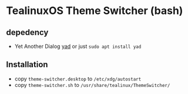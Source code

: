 # TealinuxOS Theme Switcher (bash)

## depedency
* Yet Another Dialog [yad](https://github.com/v1cont/yad#building-git-version) or just `sudo apt install yad`

## Installation
* copy `theme-switcher.desktop` to `/etc/xdg/autostart`
* copy `theme-switcher.sh` to `/usr/share/tealinux/ThemeSwitcher/`
